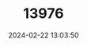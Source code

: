 ---
title: "13976"
category: "Mus pahari"
draft: false
date: 2024-02-22 13:03:50
languages:
  English: ["Gairdner's Shrewmouse", "Sikkim Mouse"]
---
